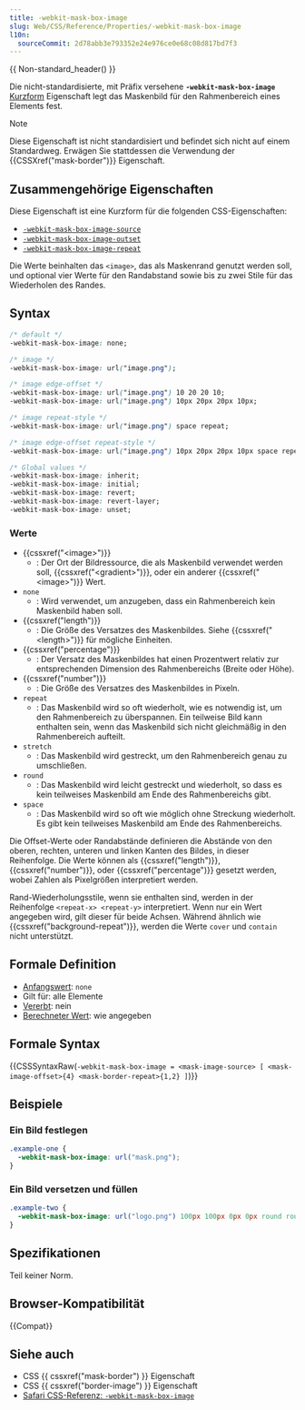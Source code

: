 ```yaml
---
title: -webkit-mask-box-image
slug: Web/CSS/Reference/Properties/-webkit-mask-box-image
l10n:
  sourceCommit: 2d78abb3e793352e24e976ce0e68c08d817bd7f3
---
```


{{ Non-standard_header() }}

Die nicht-standardisierte, mit Präfix versehene **`-webkit-mask-box-image`** [Kurzform](/de/docs/Web/CSS/CSS_cascade/Shorthand_properties) Eigenschaft legt das Maskenbild für den Rahmenbereich eines Elements fest.

> [!NOTE]
> Diese Eigenschaft ist nicht standardisiert und befindet sich nicht auf einem Standardweg. Erwägen Sie stattdessen die Verwendung der {{CSSXref("mask-border")}} Eigenschaft.

## Zusammengehörige Eigenschaften

Diese Eigenschaft ist eine Kurzform für die folgenden CSS-Eigenschaften:

- [`-webkit-mask-box-image-source`](/de/docs/Web/CSS/Reference/Properties/mask-border-source)
- [`-webkit-mask-box-image-outset`](/de/docs/Web/CSS/Reference/Properties/mask-border-outset)
- [`-webkit-mask-box-image-repeat`](/de/docs/Web/CSS/Reference/Properties/mask-border-repeat)

Die Werte beinhalten das `<image>`, das als Maskenrand genutzt werden soll, und optional vier Werte für den Randabstand sowie bis zu zwei Stile für das Wiederholen des Randes.

## Syntax

```css
/* default */
-webkit-mask-box-image: none;

/* image */
-webkit-mask-box-image: url("image.png");

/* image edge-offset */
-webkit-mask-box-image: url("image.png") 10 20 20 10;
-webkit-mask-box-image: url("image.png") 10px 20px 20px 10px;

/* image repeat-style */
-webkit-mask-box-image: url("image.png") space repeat;

/* image edge-offset repeat-style */
-webkit-mask-box-image: url("image.png") 10px 20px 20px 10px space repeat;

/* Global values */
-webkit-mask-box-image: inherit;
-webkit-mask-box-image: initial;
-webkit-mask-box-image: revert;
-webkit-mask-box-image: revert-layer;
-webkit-mask-box-image: unset;
```

### Werte

- {{cssxref("&lt;image&gt;")}}
  - : Der Ort der Bildressource, die als Maskenbild verwendet werden soll, {{cssxref("&lt;gradient&gt;")}}, oder ein anderer {{cssxref("&lt;image&gt;")}} Wert.
- `none`
  - : Wird verwendet, um anzugeben, dass ein Rahmenbereich kein Maskenbild haben soll.
- {{cssxref("length")}}
  - : Die Größe des Versatzes des Maskenbildes. Siehe {{cssxref("&lt;length&gt;")}} für mögliche Einheiten.
- {{cssxref("percentage")}}
  - : Der Versatz des Maskenbildes hat einen Prozentwert relativ zur entsprechenden Dimension des Rahmenbereichs (Breite oder Höhe).
- {{cssxref("number")}}
  - : Die Größe des Versatzes des Maskenbildes in Pixeln.
- `repeat`
  - : Das Maskenbild wird so oft wiederholt, wie es notwendig ist, um den Rahmenbereich zu überspannen. Ein teilweise Bild kann enthalten sein, wenn das Maskenbild sich nicht gleichmäßig in den Rahmenbereich aufteilt.
- `stretch`
  - : Das Maskenbild wird gestreckt, um den Rahmenbereich genau zu umschließen.
- `round`
  - : Das Maskenbild wird leicht gestreckt und wiederholt, so dass es kein teilweises Maskenbild am Ende des Rahmenbereichs gibt.
- `space`
  - : Das Maskenbild wird so oft wie möglich ohne Streckung wiederholt. Es gibt kein teilweises Maskenbild am Ende des Rahmenbereichs.

Die Offset-Werte oder Randabstände definieren die Abstände von den oberen, rechten, unteren und linken Kanten des Bildes, in dieser Reihenfolge. Die Werte können als {{cssxref("length")}}, {{cssxref("number")}}, oder {{cssxref("percentage")}} gesetzt werden, wobei Zahlen als Pixelgrößen interpretiert werden.

Rand-Wiederholungsstile, wenn sie enthalten sind, werden in der Reihenfolge `<repeat-x> <repeat-y>` interpretiert. Wenn nur ein Wert angegeben wird, gilt dieser für beide Achsen. Während ähnlich wie {{cssxref("background-repeat")}}, werden die Werte `cover` und `contain` nicht unterstützt.

## Formale Definition

- [Anfangswert](/de/docs/Web/CSS/CSS_cascade/Value_processing#initial_value): `none`
- Gilt für: alle Elemente
- [Vererbt](/de/docs/Web/CSS/CSS_cascade/Inheritance): nein
- [Berechneter Wert](/de/docs/Web/CSS/CSS_cascade/Value_processing#computed_value): wie angegeben

## Formale Syntax

{{CSSSyntaxRaw(`-webkit-mask-box-image = <mask-image-source> [ <mask-image-offset>{4} <mask-border-repeat>{1,2} ]`)}}

## Beispiele

### Ein Bild festlegen

```css
.example-one {
  -webkit-mask-box-image: url("mask.png");
}
```

### Ein Bild versetzen und füllen

```css
.example-two {
  -webkit-mask-box-image: url("logo.png") 100px 100px 0px 0px round round;
}
```

## Spezifikationen

Teil keiner Norm.

## Browser-Kompatibilität

{{Compat}}

## Siehe auch

- CSS {{ cssxref("mask-border") }} Eigenschaft
- CSS {{ cssxref("border-image") }} Eigenschaft
- [Safari CSS-Referenz: `-webkit-mask-box-image`](https://developer.apple.com/library/archive/documentation/AppleApplications/Reference/SafariCSSRef/Articles/StandardCSSProperties.html#//apple_ref/doc/uid/TP30001266-SW14)

